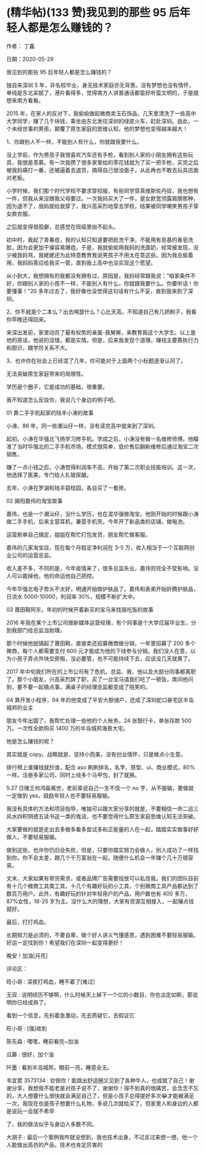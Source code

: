 
# (精华帖)(133 赞)我见到的那些 95 后年轻人都是怎么赚钱的？

作者：  丁鑫

日期：2020-05-29

我见到的那些 95 后年轻人都是怎么赚钱的？

独自来深圳 5 年，非名校毕业，身无技术家庭亦无背景。没有梦想也没有情怀，单纯是东北呆腻了，港片看得多，觉得南方人讲普通话都蛮好听蛮文明的，于是就想来南方看看。

2015 年，在家人的反对下，我偷偷做起微商卖玉石饰品，几天里清洗了一些高中大学同学，赚了几千块钱，乘坐由东北发往深圳的绿皮火车，赶赴深圳。由此，一个未经世事的男孩，颠覆了原生家庭的思维认知，他的梦想也变得越来越大！

1、你跟别人不一样，不能别人有什么，你就跟我要什么。

没上学前，作为男孩子我很喜欢汽车还有手枪，看到别人家的小朋友拥有这些玩具，我很是羡慕。有一次我攒了很多家里给的零花钱就为了买一把手枪，买完之后被我妈痛打一番，还被逼着去退货，搞得自己很没面子，从此再也不敢去玩具店面对老板。

 

 

小学时候，我们那个时代学校不要求穿校服，有些同学穿真维斯佐丹奴，我也想有一件，但我从来没跟我父母要过。一次我妈买大了一件，是女款宽领露肩膀那种，因为退不了，我妈就给我穿了，我兴高采烈地穿去学校，结果被同学嘲笑男孩子穿女款衣服。

之后就变得很孤僻，总感觉在班级里抬不起头。

初中时，我起了青春痘，我的认知只知道要把脸洗干净，不能用有皂基的香皂洗脸，因为会更加干燥容易爆痘。于是，我就偷偷用我妈的洗面奶，经常被发现，没少被我妈骂，我姥姥还为此特意教育我说男孩子不用太在意这些。因为我总偷着用，我妈妈答应给我买一管，直到我上高中也没实现这个愿望。

从小到大，我想拥有的我都没有拥有过，原因是，我妈经常跟我说：“咱家条件不好，你跟别人家的小孩不一样，不能别人有什么，你就跟我要什么。你要听话！你要懂事！”20 多年过去了，我好像也没觉得这句话有什么不妥，直到我来到了深圳。

2、你不就是个二本么？出去嘚瑟什么？心比天高，不知道自己有几把刷子，我看你早晚还得回来。

来深出发前，家里动员了最有权势的亲属-我舅舅，来教育我这个大学生。以上是他的原话，他说的没错，都是实情。但是，后来我发现个道理，赚钱主要靠执行力和胆识，跟学历关系不大。

3、也许你在社会上已经混了几年，你可能对于上面两个小标题逐渐认同了。

无法突破原生家庭带来的局限性。

学历是个圈子，它是成功的基础，很重要。

我不知道怎么反驳你，我说几个身边的例子吧。

01 靠二手手机起家的陆丰小涛的故事

小涛，86 年，同一些潮汕仔一样，没有读完高中就来到了深圳。

起初，小涛在华强北飞扬学习修手机。学成之后，小涛没有做一名维修师傅。他瞄准了当时华强北的二手手机市场，模式很简单，低价售后翻新维修后通过淘宝二次销售。

赚了一点小钱之后，小涛觉得利润率不高，开始了第二次职业技能培训。这一次，他选择了医美，专门给人扎玻尿酸。

去年，小涛在罗湖和陆丰碧桂园，各自买了一套房。

 

 

02 揭阳嘉伟的淘宝故事

嘉伟，也是一个潮汕仔，没什么学历，也在混华强做淘宝。他刚开始的时候跟小涛做二手手机，后来主营耳机，兼营手机壳。今年开了新品类的店铺，做电池。

运营刷单自己搞定，姐姐在帮忙打包发货，朋友帮忙做客服。

嘉伟的几家淘宝店，现在每个月稳定净利润在 3-5 万，收入相当于一个互联网创业公司的运营总监。

收入差不多，不同的是，今年疫情来了，很多总监失业，嘉伟则完全不受影响。没人可以裁掉他，他的命运他自己把控。

今年华强北电子势头不太好，明通开始做护肤品了。嘉伟和表弟开始折腾护肤品，日流水 5000-10000，利润率 30%，规模不断扩大中。

03 莆田鞋阿东，年初的时候开着新买的宝马来找我吃饭的故事

2016 年我在某个上市公司做新媒体运营经理，有个同事是个大学应届毕业生，分到我部门给总监当助理。

那个时候他就搞起了莆田鞋，直接卖还招募微商做分销，一年里招募了 200 多个微商，每个人都需要支付 600 元才能成为他的下线参与分销。我们没人在意，以为小孩子弄点外快交房租，没必要管，也不可能持续下去，应该没几天就黄了。

2017 年中旬我们所在的上市公司有了危机，总监、我、他以及大部分同事都离职了。那个小朋友，兴高采烈辞了职，买了一台宝马请我们吃了一顿饭，席间他问到，要不要一起搞点事，满桌子的经理总监都变成了陪笑的。

04 靠开发小程序，94 年的他变成了平安大额储户，还成了深圳蛇口豪宅区半岛城邦的业主

朋友今年出国了，我帮忙处理一些他的个人账务。24 张银行卡，单张存款 500 万。一次性全款购买 1400 万的半岛城邦海景大宅。

他是怎么赚钱的呢？

其实就是 copy。战略就是，坚持小而美，没有创业情怀，只是做点小生意。

排行榜上谁赚钱就抄谁，配合 aso 刷刷排名，名字、原型、ui、商业模式，80%一样。注册多家公司，同时上线多个马甲包，封了就换。

 

 

5.27 日赌王何鸿燊离世，老前辈说自己一生不信一个 no 字，从不服输，要做就一定做到 yes，鼓励年轻人也不要轻易服输。

我没有具体的方法和项目指导，唯独可以跟大家分享的就是，不要相信一命二运三风水四积阴德五读书这一类的鬼话，也不要觉得什么原生家庭思维认知无法突破。

大家要做的就是走出去多做多看多尝试多和正能量的人在一起，踏踏实实做事好好做人，不要轻易服输。

做到这些，也许你仍旧会失败，但是，只要你踏实努力会做人，别人成功了一样找到你。你不会太差，跟几个千万富翁在一起，随便什么机会一年赚个几十万很容易。

文末，大家如果有带货需求，或者品牌广告需要投放可以私信我。我们的团队目前有十几个微商工具类工具，十几个有趣好玩的小工具，个别微商工具产品都达到了数百万用户。此外，有趣好玩的针对年轻用户的产品，用户数也有 400 多万，87%女性，18-25 岁为主。没什么大的理想，大家有资源互相接入，一起赚点钱就好。

最后，打打鸡血。

长期努力是必须的，不要自卑，做个好人讲义气懂感恩，遇到困难不要轻易服输。好运一定找到你！希望我们在深圳一起变得更好！

晚安！加油[月亮]

评论区：

旺小哥 : 深夜打鸡血，睡不着了[难过]

无双 : 说明经历不够啊，什么时候天上掉下一个亿的小数目，你也淡定如斯，那说明你已经成熟了。

看到一个信息，先别着急激动，先去质疑它，去假证它

旺小哥 : [强]收到

陈先森 : 嘿嘿，睡前看完~加油

瓜藤 : 很好，加个油

阡墨 : 看到半岛城邦，眼前一亮，睡意全无。

韦宜君 3573134 : 钦佩你！能跳出舒适圈又见到了各种牛人，也成就了自己！谢谢分享，我想我不能老是对孩子说不了，谢谢你！得不到真的很痛苦，会念念不忘的，大人想要什么很快就会满足自己了，但是小孩子总得提好多次😂才能被满足一次，我现在也是孩子想要什么礼物，多说几次就给买了，但家里人和身边的人都是说玩一会就不希罕 

 

了，我的做法似乎与身边人多数不同。

大胡子 : 最后一个案例我咋就没想到，我也技术出身，不过反过来想一想，他一个人能做出高仿的产品，技术也肯定厉害的
